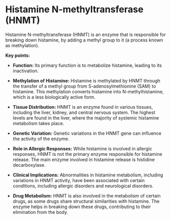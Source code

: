 # Histamine N-methyltransferase (HNMT)

Histamine N-methyltransferase (HNMT) is an enzyme that is responsible for breaking down histamine, by adding a methyl group to it (a process known as methylation).

**Key points:**

* **Function:** Its primary function is to metabolize histamine, leading to its inactivation.

* **Methylation of Histamine:** Histamine is methylated by HNMT through the transfer of a methyl group from S-adenosylmethionine (SAM) to histamine. This methylation converts histamine into N-methylhistamine, which is a less biologically active form.

* **Tissue Distribution:**  HNMT is an enzyme found in various tissues, including the liver, kidney, and central nervous system. The highest levels are found in the liver, where the majority of systemic histamine metabolism takes place.

* **Genetic Variation:** Genetic variations in the HNMT gene can influence the activity of the enzyme.

* **Role in Allergic Responses:** While histamine is involved in allergic responses, HNMT is not the primary enzyme responsible for histamine release. The main enzyme involved in histamine release is histidine decarboxylase.

* **Clinical Implications:** Abnormalities in histamine metabolism, including variations in HNMT activity, have been associated with certain conditions, including allergic disorders and neurological disorders.

* **Drug Metabolism:** HNMT is also involved in the metabolism of certain drugs, as some drugs share structural similarities with histamine. The enzyme helps in breaking down these drugs, contributing to their elimination from the body.
